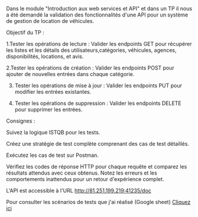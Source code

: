 Dans le module "Introduction aux web services et API" et dans un TP il nous a été demandé la validation des fonctionnalités d'une API pour un système de gestion de location de véhicules. 

Objectif du TP :

1.Tester les opérations de lecture : Valider les endpoints GET pour récupérer les listes et les détails des utilisateurs,catégories, véhicules, agences, disponibilités, locations, et avis.

2.Tester les opérations de création : Valider les endpoints POST pour ajouter de nouvelles entrées dans chaque catégorie.

3. Tester les opérations de mise à jour : Valider les endpoints PUT pour modifier les entrées existantes.

4. Tester les opérations de suppression : Valider les endpoints DELETE pour supprimer les entrées.


Consignes : 

Suivez la logique ISTQB pour les tests.

Créez une stratégie de test complète comprenant des cas de test détaillés.

Exécutez les cas de test sur Postman.

Vérifiez les codes de réponse HTTP pour chaque requête et comparez les résultats attendus avec ceux obtenus.
Notez les erreurs et les comportements inattendus pour un retour d'expérience complet.

L'API est accessible à l'URL http://81.251.199.219:41235/doc



Pour consulter les scénarios de tests que j'ai réalisé  (Google sheet) [Cliquez ici](https://docs.google.com/spreadsheets/d/1HRS_lkFymDEF0G-zT_OSjWwb0k3PUhypqANurQVzRUs/edit?usp=sharing)



